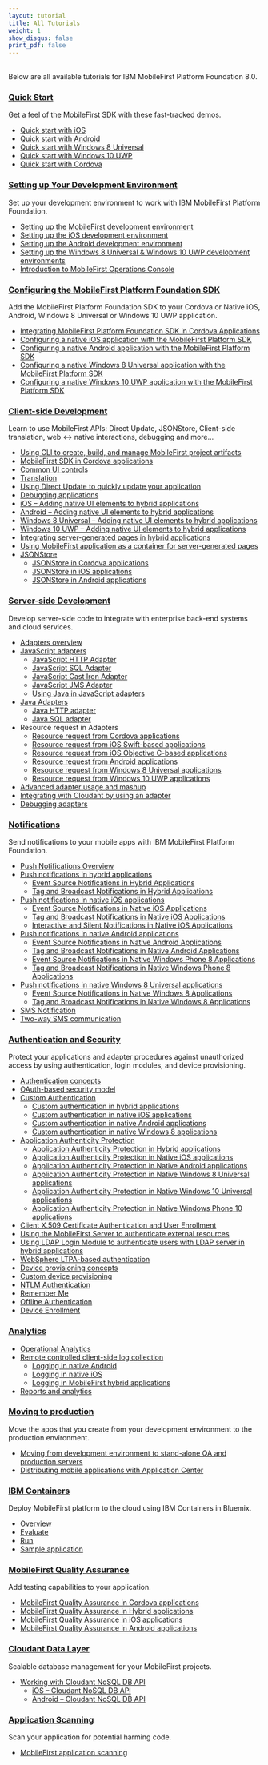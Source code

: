 ```yaml
---
layout: tutorial
title: All Tutorials
weight: 1
show_disqus: false
print_pdf: false
---
```

<br>
Below are all available tutorials for IBM MobileFirst Platform Foundation 8.0.

### [Quick Start](../quick-start)
Get a feel of the MobileFirst SDK with these fast-tracked demos.

* [Quick start with iOS](../quick-start/ios/)
* [Quick start with Android](../quick-start/android/)
* [Quick start with Windows 8 Universal](../quick-start/windows-8/)
* [Quick start with Windows 10 UWP](../quick-start/windows-10/)
* [Quick start with Cordova](../quick-start/cordova/)

### [Setting up Your Development Environment](../setting-up-your-development-environment/)
Set up your development environment to work with IBM MobileFirst Platform Foundation.

* [Setting up the MobileFirst development environment](../setting-up-your-development-environment/setting-up-the-mobilefirst-development-environment/)
* [Setting up the iOS development environment](../setting-up-your-development-environment/setting-up-the-ios-development-environment/)
* [Setting up the Android development environment](../setting-up-your-development-environment/setting-up-the-android-development-environment/)
* [Setting up the Windows 8 Universal & Windows 10 UWP development environments](../setting-up-your-development-environment/setting-up-the-windows-8-and-windows-10-development-environment/)
* [Introduction to MobileFirst Operations Console](../quick-start/introduction-to-mobilefirst-platform-operations-console/)

### [Configuring the MobileFirst Platform Foundation SDK](../configuring-the-mfpf-sdk/)
Add the MobileFirst Platform Foundation SDK to your Cordova or Native iOS, Android, Windows 8 Universal or Windows 10 UWP application.

* [Integrating MobileFirst Platform Foundation SDK in Cordova Applications](../configuring-the-mfpf-sdk/integrating-mfpf-sdk/)
* [Configuring a native iOS application with the MobileFirst Platform SDK](../configuring-the-mfpf-sdk/configuring-a-native-ios-application-with-the-mfp-sdk/)
* [Configuring a native Android application with the MobileFirst Platform SDK](../configuring-the-mfpf-sdk/configuring-a-native-android-application-with-the-mfp-sdk/)
* [Configuring a native Windows 8 Universal application with the MobileFirst Platform SDK](../configuring-the-mfpf-sdk/configuring-a-native-windows-8-application-with-the-mfp-sdk/)
* [Configuring a native Windows 10 UWP application with the MobileFirst Platform SDK](../configuring-the-mfpf-sdk/configuring-a-native-windows-10-application-with-the-mfp-sdk/)

### [Client-side Development](../client-side-development/)
Learn to use MobileFirst APIs: Direct Update, JSONStore, Client-side translation, web &#8596; native interactions, debugging and more...

* [Using CLI to create, build, and manage MobileFirst project artifacts](../client-side-development/updated-using-cli-to-create-build-and-manage-mobilefirst-project-artifacts/)
* [MobileFirst SDK in Cordova applications](../client-side-development/mfpf-in-cordova-applications/)
* [Common UI controls](../client-side-development/common-ui-controls/)
* [Translation](../client-side-development/translation/)
* [Using Direct Update to quickly update your application](../client-side-development/using-direct-update-to-quickly-update-your-application/)
* [Debugging applications](../client-side-development/debugging-applications/)
* [iOS – Adding native UI elements to hybrid applications](../client-side-development/ios-adding-native-ui-elements-hybrid-applications/)
* [Android – Adding native UI elements to hybrid applications](../client-side-development/android-adding-native-ui-elements-hybrid-applications/)
* [Windows 8 Universal – Adding native UI elements to hybrid applications](../client-side-development/w8-adding-native-ui-elements-hybrid-applications/)
* [Windows 10 UWP – Adding native UI elements to hybrid applications](../client-side-development/w10-adding-native-ui-elements-hybrid-applications/)
* [Integrating server-generated pages in hybrid applications](../advanced-topics/integrating-server-generated-pages-hybrid-applications/)
* [Using MobileFirst application as a container for server-generated pages](../advanced-topics/using-a-mobilefirst-application-as-a-container-for-server-generated-pages/)
* [JSONStore](../client-side-development/jsonstore/)
    * [JSONStore in Cordova applications](../client-side-development/jsonstore/jsonstore-javascript/)
	* [JSONStore in iOS applications](../client-side-development/jsonstore/jsonstore-objective-c/)
	* [JSONStore in Android applications](../client-side-development/jsonstore/jsonstore-java/)

### [Server-side Development](../server-side-development/)
Develop server-side code to integrate with enterprise back-end systems and cloud services.

* [Adapters overview](../server-side-development/adapters-overview/)
* [JavaScript adapters](../server-side-development/javascript-adapters/)
    * [JavaScript HTTP Adapter](../server-side-development/javascript-adapters/js-http-adapter/)
    * [JavaScript SQL Adapter](../server-side-development/javascript-adapters/js-sql-adapter/)
    * [JavaScript Cast Iron Adapter](../server-side-development/javascript-adapters/js-cast-iron-adapter/)
    * [JavaScript JMS Adapter](../server-side-development/javascript-adapters/js-jms-adapter/)
    * [Using Java in JavaScript adapters](../server-side-development/javascript-adapters/using-java-adapters/)
* [Java Adapters](../server-side-development/java-adapters/)
    * [Java HTTP adapter](../server-side-development/java-adapters/java-http-adapter/)
    * [Java SQL adapter](../server-side-development/java-adapters/java-sql-adapter/)
* Resource request in Adapters
    * [Resource request from Cordova  applications](../server-side-development/invoking-adapter-procedures-hybrid-client-applications/)
    * [Resource request from iOS Swift-based  applications](../server-side-development/invoking-adapter-procedures-native-ios-swift-applications/)
    * [Resource request from iOS Objective C-based  applications](../server-side-development/invoking-adapter-procedures-native-ios-applications/)
    * [Resource request from Android  applications](../server-side-development/invoking-adapter-procedures-native-android-applications/)
    * [Resource request from Windows 8 Universal  applications](../server-side-development/invoking-adapter-procedures-native-windows-8-applications/)
    * [Resource request from Windows 10 UWP  applications](../server-side-development/invoking-adapter-procedures-native-java-platform-micro-editions-java-applications/)
* [Advanced adapter usage and mashup](../server-side-development/advanced-adapter-usage-mashup/)
* [Integrating with Cloudant by using an adapter](../server-side-development/cloudant/)
* [Debugging adapters](../server-side-development/debugging-adapters/)

### [Notifications](../notifications/)
Send notifications to your mobile apps with IBM MobileFirst Platform Foundation.

* [Push Notifications Overview](../notifications/push-notifications-overview/)
* [Push notifications in hybrid applications](../notifications/push-notifications-overview/push-notifications-in-hybrid-applications/)
    * [Event Source Notifications in Hybrid Applications](../notifications/push-notifications-overview/push-notifications-in-hybrid-applications/event-source/)
    * [Tag and Broadcast Notifications in Hybrid Applications](../notifications/push-notifications-overview/push-notifications-in-hybrid-applications/tag-based/)
* [Push notifications in native iOS applications](../notifications/push-notifications-overview/push-notifications-in-native-ios-applications/)
    * [Event Source Notifications in Native iOS Applications](../notifications/push-notifications-overview/push-notifications-in-native-ios-applications/event-source/)
	* [Tag and Broadcast Notifications in Native iOS Applications](../notifications/push-notifications-overview/push-notifications-in-native-ios-applications/tag-based/)
	* [Interactive and Silent Notifications in Native iOS Applications](../notifications/push-notifications-overview/push-notifications-in-native-ios-applications/interactive-and-silent/)
* [Push notifications in native Android applications](../notifications/push-notifications-overview/push-notifications-in-native-android-applications/)
    * [Event Source Notifications in Native Android Applications](../notifications/push-notifications-overview/push-notifications-in-native-android-applications/event-source/)
	* [Tag and Broadcast Notifications in Native Android Applications](../notifications/push-notifications-overview/push-notifications-in-native-android-applications/tag-based/)
    * [Event Source Notifications in Native Windows Phone 8 Applications](../notifications/push-notifications-overview/push-notifications-in-native-windows-phone-8-applications/event-source/)
	* [Tag and Broadcast Notifications in Native Windows Phone 8 Applications](../notifications/push-notifications-overview/push-notifications-in-native-windows-phone-8-applications/tag-based/)
* [Push notifications in native Windows 8 Universal applications](../notifications/push-notifications-overview/push-notifications-in-native-windows-8-applications/)
	* [Event Source Notifications in Native Windows 8 Applications](../notifications/push-notifications-overview/push-notifications-in-native-windows-8-applications/event-source/)
	* [Tag and Broadcast Notifications in Native Windows 8 Applications](../notifications/push-notifications-overview/push-notifications-in-native-windows-8-applications/tag-based/)
* [SMS Notification](../notifications/sms-notifications/)
* [Two-way SMS communication](../notifications/two-way-sms-communication/)

### [Authentication and Security](../authentication-and-security/)
Protect your applications and adapter procedures against unauthorized access by using authentication, login modules, and device provisioning.

* [Authentication concepts](../authentication-and-security/authentication-concepts/)
* [OAuth-based security model](../authentication-and-security/authentication-concepts/oauth-based-security-model/)
* [Custom Authentication](../authentication-and-security/custom-authentication/)
	* [Custom authentication in hybrid applications](../authentication-and-security/custom-authentication/custom-authentication-hybrid-applications/)
	* [ Custom authentication in native iOS applications](../authentication-and-security/custom-authentication/custom-authentication-native-ios-applications/)
	* [Custom authentication in native Android applications](../authentication-and-security/custom-authentication/custom-authentication-in-native-android-applications/)
	* [Custom authentication in native Windows 8 applications](../authentication-and-security/custom-authentication/custom-authentication-in-native-windows-8-applications/)
* [Application Authenticity Protection](../authentication-and-security/application-authenticity-protection/)
    * [Application Authenticity Protection in Hybrid applications](../authentication-and-security/application-authenticity-protection/application-authenticity-protection-hybrid-applications/)
	* [Application Authenticity Protection in Native iOS applications](../authentication-and-security/application-authenticity-protection/application-authenticity-protection-native-ios/)
	* [Application Authenticity Protection in Native Android applications](../authentication-and-security/application-authenticity-protection/application-authenticity-protection-native-android-applications/)
	* [Application Authenticity Protection in Native Windows 8 Universal applications](../authentication-and-security/application-authenticity-protection/application-authenticity-protection-in-native-windows-universal-applications/)
    * [Application Authenticity Protection in Native Windows 10 Universal applications](../authentication-and-security/application-authenticity-protection/application-authenticity-protection-in-native-windows-10-universal-applications/)
    * [Application Authenticity Protection in Native Windows Phone 10 applications](../authentication-and-security/application-authenticity-protection/application-authenticity-protection-in-native-windows-phone-10-applications/)
* [Client X.509 Certificate Authentication and User Enrollment](../authentication-and-security/client-x-509-certificate-authentication-user-enrollment/)
* [Using the MobileFirst Server to authenticate external resources](../authentication-and-security/using-mobilefirst-server-authenticate-external-resources/)
* [Using LDAP Login Module to authenticate users with LDAP server in hybrid applications](../authentication-and-security/using-ldap-login-module-to-authenticate-users-with-ldap-server-in-hybrid-applications/)
* [WebSphere LTPA-based authentication](../authentication-and-security/websphere-ltpa-based-authentication/)
* [Device provisioning concepts](../authentication-and-security/device-provisioning-concepts/)
* [Custom device provisioning](../authentication-and-security/custom-device-provisioning/)
* [NTLM Authentication](../authentication-and-security/ntlm-authentication/)
* [Remember Me](../advanced-topics/remember-me/)
* [Offline Authentication](../advanced-topics/offline-authentication/)
* [Device Enrollment](../advanced-topics/device-enrollment/)

### [Analytics](../analytics/)

* [Operational Analytics](../analytics/operational-analytics/)
* [Remote controlled client-side log collection](../client-side-development/remote-controlled-client-side-log-collection/)
    * [Logging in native Android](../client-side-development-/remote-controlled-client-side-log-collection/logging-in-native-android/)
    * [Logging in native iOS](../client-side-development/remote-controlled-client-side-log-collection/logging-in-native-ios/)
    * [Logging in MobileFirst hybrid applications](../client-side-development/remote-controlled-client-side-log-collection/logging-in-hybrid-applications/)
* [Reports and analytics](../analytics/reports-analytics/)

### [Moving to production](../moving-to-production/)
Move the apps that you create from your development environment to the production environment.

* [Moving from development environment to stand-alone QA and production servers](../moving-to-production/moving-development-environment-stand-alone-qa-production-servers/)
* [Distributing mobile applications with Application Center](../moving-to-production/distributing-mobile-applications-with-application-center/)

### [IBM Containers](../ibm-containers/)
Deploy MobileFirst platform to the cloud using IBM Containers in Bluemix.

* [Overview](../ibm-containers/)
* [Evaluate](../ibm-containers/evaluate/)
* [Run](../ibm-containers/run/)
* [Sample application](../ibm-containers/sample-app/)

### [MobileFirst Quality Assurance]({{site.baseurl}}/tutorials/en/quality-assurance/8.0/overview)
Add testing capabilities to your application.

* [MobileFirst Quality Assurance in Cordova applications]({{site.baseurl}}/tutorials/en/quality-assurance/8.0/cordova/)
* [MobileFirst Quality Assurance in Hybrid applications]({{site.baseurl}}/tutorials/en/quality-assurance/8.0/hybrid/)
* [MobileFirst Quality Assurance in iOS applications]({{site.baseurl}}/tutorials/en/quality-assurance/8.0/ios/)
* [MobileFirst Quality Assurance in Android applications]({{site.baseurl}}/tutorials/en/quality-assurance/8.0/android/)

### [Cloudant Data Layer](../../../cloudant/)
Scalable database management for your MobileFirst projects.

* [Working with Cloudant NoSQL DB API](../client-side-development/working-with-cloudant-nosql-db-api/)
	* [iOS – Cloudant NoSQL DB API](../client-side-development/working-with-cloudant-nosql-db-api/ios/)
	* [Android – Cloudant NoSQL DB API](../client-side-development/working-with-cloudant-nosql-db-api/android/)

### [Application Scanning]({{site.baseurl}}/tutorials/en/application-scanning)
Scan your application for potential harming code.

* [MobileFirst application scanning]({{site.baseurl}}/tutorials/en/application-scanning/)
